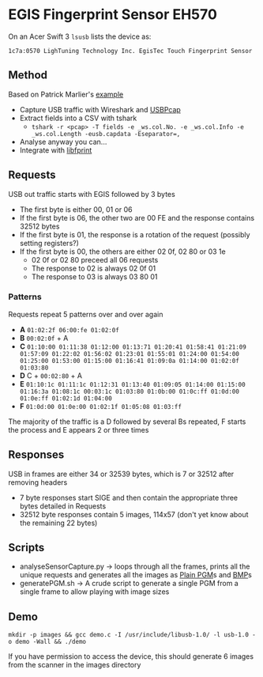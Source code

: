 # EGIS Fingerprint Sensor EH570

On an Acer Swift 3 `lsusb` lists the device as: 

```
1c7a:0570 LighTuning Technology Inc. EgisTec Touch Fingerprint Sensor
```

## Method

Based on Patrick Marlier's [example](http://pmarlier.free.fr/etes603.html)

+ Capture USB traffic with Wireshark and [USBPcap](https://desowin.org/usbpcap/)
+ Extract fields into a CSV with tshark
  * `tshark -r <pcap> -T fields -e _ws.col.No. -e _ws.col.Info -e _ws.col.Length -eusb.capdata -Eseparator=,`
+ Analyse anyway you can...
+ Integrate with [libfprint](https://gitlab.freedesktop.org/tjmullender/libfprint/-/tree/eh570)

## Requests

USB out traffic starts with EGIS followed by 3 bytes 

+ The first byte is either 00, 01 or 06
+ If the first byte is 06, the other two are 00 FE and the response contains 32512 bytes 
+ If the first byte is 01, the response is a rotation of the request (possibly setting registers?)
+ If the first byte is 00, the others are either 02 0f, 02 80 or 03 1e
  + 02 0f or 02 80 preceed all 06 requests
  + The response to 02 is always 02 0f 01
  + The response to 03 is always 03 80 01

### Patterns

Requests repeat 5 patterns over and over again

+ __A__ `01:02:2f 06:00:fe 01:02:0f`
+ __B__ `00:02:0f` + A
+ __C__ `01:10:00 01:11:38 01:12:00 01:13:71 01:20:41 01:58:41 01:21:09 01:57:09 01:22:02 01:56:02 01:23:01 01:55:01 01:24:00 01:54:00 01:25:00 01:53:00 01:15:00 01:16:41 01:09:0a 01:14:00 01:02:0f 01:03:80`
+ __D__ C + `00:02:80` + A
+ __E__ `01:10:1c 01:11:1c 01:12:31 01:13:40 01:09:05 01:14:00 01:15:00 01:16:3a 01:08:1c 00:03:1c 01:03:80 01:0b:00 01:0c:ff 01:0d:00 01:0e:ff 01:02:1d 01:04:00`
+ __F__ `01:0d:00 01:0e:00 01:02:1f 01:05:08 01:03:ff`

The majority of the traffic is a D followed by several Bs repeated, F starts the process and E appears 2 or three times

## Responses

USB in frames are either 34 or 32539 bytes, which is 7 or 32512 after removing headers

+ 7 byte responses start SIGE and then contain the appropriate three bytes detailed in Requests
+ 32512 byte responses contain 5 images, 114x57 (don't yet know about the remaining 22 bytes)

## Scripts

+ analyseSensorCapture.py -> loops through all the frames, prints all the unique requests and generates all the images as [Plain PGM](http://netpbm.sourceforge.net/doc/pgm.html)s and [BMP](https://en.wikipedia.org/wiki/BMP_file_format)s
+ generatePGM.sh -> A crude script to generate a single PGM from a single frame to allow playing with image sizes

## Demo

`mkdir -p images && gcc demo.c -I /usr/include/libusb-1.0/ -l usb-1.0 -o demo -Wall && ./demo`

If you have permission to access the device, this should generate 6 images from the scanner in the images directory
